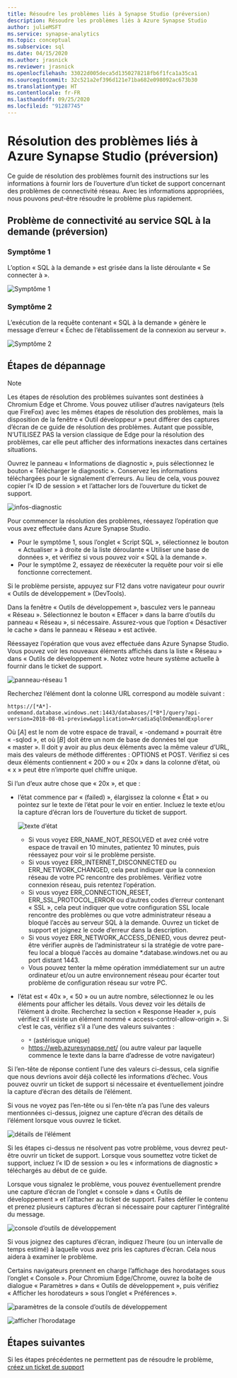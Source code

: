 ```yaml
---
title: Résoudre les problèmes liés à Synapse Studio (préversion)
description: Résoudre les problèmes liés à Azure Synapse Studio
author: julieMSFT
ms.service: synapse-analytics
ms.topic: conceptual
ms.subservice: sql
ms.date: 04/15/2020
ms.author: jrasnick
ms.reviewer: jrasnick
ms.openlocfilehash: 33022d005deca5d1350278218fb6f1fca1a35ca1
ms.sourcegitcommit: 32c521a2ef396d121e71ba682e098092ac673b30
ms.translationtype: HT
ms.contentlocale: fr-FR
ms.lasthandoff: 09/25/2020
ms.locfileid: "91287745"
---
```

# <a name="azure-synapse-studio-preview-troubleshooting"></a>Résolution des problèmes liés à Azure Synapse Studio (préversion)

Ce guide de résolution des problèmes fournit des instructions sur les informations à fournir lors de l’ouverture d’un ticket de support concernant des problèmes de connectivité réseau. Avec les informations appropriées, nous pouvons peut-être résoudre le problème plus rapidement.

## <a name="sql-on-demand-preview-service-connectivity-issue"></a>Problème de connectivité au service SQL à la demande (préversion)

### <a name="symptom-1"></a>Symptôme 1

L’option « SQL à la demande » est grisée dans la liste déroulante « Se connecter à ».

![Symptôme 1](media/troubleshooting-synapse-studio/symptom1v2.png)

### <a name="symptom-2"></a>Symptôme 2

L’exécution de la requête contenant « SQL à la demande » génère le message d’erreur « Échec de l’établissement de la connexion au serveur ».

![Symptôme 2](media/troubleshooting-synapse-studio/symptom2.png)
 

## <a name="troubleshooting-steps"></a>Étapes de dépannage

> [!NOTE] 
>    Les étapes de résolution des problèmes suivantes sont destinées à Chromium Edge et Chrome. Vous pouvez utiliser d’autres navigateurs (tels que FireFox) avec les mêmes étapes de résolution des problèmes, mais la disposition de la fenêtre « Outil développeur » peut différer des captures d’écran de ce guide de résolution des problèmes. Autant que possible, N’UTILISEZ PAS la version classique de Edge pour la résolution des problèmes, car elle peut afficher des informations inexactes dans certaines situations.

Ouvrez le panneau « Informations de diagnostic », puis sélectionnez le bouton « Télécharger le diagnostic ». Conservez les informations téléchargées pour le signalement d’erreurs. Au lieu de cela, vous pouvez copier l’« ID de session » et l’attacher lors de l’ouverture du ticket de support.

![infos-diagnostic](media/troubleshooting-synapse-studio/diagnostic-info-download.png)

Pour commencer la résolution des problèmes, réessayez l’opération que vous avez effectuée dans Azure Synapse Studio.

- Pour le symptôme 1, sous l’onglet « Script SQL », sélectionnez le bouton « Actualiser » à droite de la liste déroulante « Utiliser une base de données », et vérifiez si vous pouvez voir « SQL à la demande ».
- Pour le symptôme 2, essayez de réexécuter la requête pour voir si elle fonctionne correctement.

Si le problème persiste, appuyez sur F12 dans votre navigateur pour ouvrir « Outils de développement » (DevTools).

Dans la fenêtre « Outils de développement », basculez vers le panneau « Réseau ». Sélectionnez le bouton « Effacer » dans la barre d’outils du panneau « Réseau », si nécessaire.
Assurez-vous que l’option « Désactiver le cache » dans le panneau « Réseau » est activée.

Réessayez l’opération que vous avez effectuée dans Azure Synapse Studio. Vous pouvez voir les nouveaux éléments affichés dans la liste « Réseau » dans « Outils de développement ». Notez votre heure système actuelle à fournir dans le ticket de support.

![panneau-réseau 1](media/troubleshooting-synapse-studio/network-panel.png)

Recherchez l’élément dont la colonne URL correspond au modèle suivant :

`https://[*A*]-ondemand.database.windows.net:1443/databases/[*B*]/query?api-version=2018-08-01-preview&application=ArcadiaSqlOnDemandExplorer`

Où [*A*] est le nom de votre espace de travail, « -ondemand » pourrait être « -sqlod », et où [*B*] doit être un nom de base de données tel que « master ». Il doit y avoir au plus deux éléments avec la même valeur d’URL, mais des valeurs de méthode différentes : OPTIONS et POST. Vérifiez si ces deux éléments contiennent « 200 » ou « 20x » dans la colonne d’état, où « x » peut être n’importe quel chiffre unique.

Si l’un d’eux autre chose que « 20x », et que :

- l’état commence par « (failed) », élargissez la colonne « État » ou pointez sur le texte de l’état pour le voir en entier. Incluez le texte et/ou la capture d’écran lors de l’ouverture du ticket de support.

    ![texte d’état](media/troubleshooting-synapse-studio/status-text.png)

    - Si vous voyez ERR_NAME_NOT_RESOLVED et avez créé votre espace de travail en 10 minutes, patientez 10 minutes, puis réessayez pour voir si le problème persiste.
    - Si vous voyez ERR_INTERNET_DISCONNECTED ou ERR_NETWORK_CHANGED, cela peut indiquer que la connexion réseau de votre PC rencontre des problèmes. Vérifiez votre connexion réseau, puis retentez l’opération.
    - Si vous voyez ERR_CONNECTION_RESET, ERR_SSL_PROTOCOL_ERROR ou d’autres codes d’erreur contenant « SSL », cela peut indiquer que votre configuration SSL locale rencontre des problèmes ou que votre administrateur réseau a bloqué l’accès au serveur SQL à la demande. Ouvrez un ticket de support et joignez le code d’erreur dans la description.
    - Si vous voyez ERR_NETWORK_ACCESS_DENIED, vous devrez peut-être vérifier auprès de l’administrateur si la stratégie de votre pare-feu local a bloqué l’accès au domaine *.database.windows.net ou au port distant 1443.
    - Vous pouvez tenter la même opération immédiatement sur un autre ordinateur et/ou un autre environnement réseau pour écarter tout problème de configuration réseau sur votre PC.

- l’état est « 40x », « 50 » ou un autre nombre, sélectionnez le ou les éléments pour afficher les détails. Vous devez voir les détails de l’élément à droite. Recherchez la section « Response Header », puis vérifiez s’il existe un élément nommé « access-control-allow-origin ». Si c’est le cas, vérifiez s’il a l’une des valeurs suivantes :

    - `*` (astérisque unique)
    - https://web.azuresynapse.net/ (ou autre valeur par laquelle commence le texte dans la barre d’adresse de votre navigateur)

Si l’en-tête de réponse contient l’une des valeurs ci-dessus, cela signifie que nous devrions avoir déjà collecté les informations d’échec. Vous pouvez ouvrir un ticket de support si nécessaire et éventuellement joindre la capture d’écran des détails de l’élément.

Si vous ne voyez pas l’en-tête ou si l’en-tête n’a pas l’une des valeurs mentionnées ci-dessus, joignez une capture d’écran des détails de l’élément lorsque vous ouvrez le ticket.

 
![détails de l’élément](media/troubleshooting-synapse-studio/item-details.png)
 
Si les étapes ci-dessus ne résolvent pas votre problème, vous devrez peut-être ouvrir un ticket de support. Lorsque vous soumettez votre ticket de support, incluez l’« ID de session » ou les « informations de diagnostic » téléchargés au début de ce guide.

Lorsque vous signalez le problème, vous pouvez éventuellement prendre une capture d’écran de l’onglet « console » dans « Outils de développement » et l’attacher au ticket de support. Faites défiler le contenu et prenez plusieurs captures d’écran si nécessaire pour capturer l’intégralité du message.

![console d’outils de développement](media/troubleshooting-synapse-studio/developer-tool-console.png)

Si vous joignez des captures d’écran, indiquez l’heure (ou un intervalle de temps estimé) à laquelle vous avez pris les captures d’écran. Cela nous aidera à examiner le problème.

Certains navigateurs prennent en charge l’affichage des horodatages sous l’onglet « Console ». Pour Chromium Edge/Chrome, ouvrez la boîte de dialogue « Paramètres » dans « Outils de développement », puis vérifiez « Afficher les horodateurs » sous l’onglet « Préférences ».

![paramètres de la console d’outils de développement](media/troubleshooting-synapse-studio/developer-tool-console-settings.png)

![afficher l’horodatage](media/troubleshooting-synapse-studio/show-time-stamp.png)

## <a name="next-steps"></a>Étapes suivantes
Si les étapes précédentes ne permettent pas de résoudre le problème, [créez un ticket de support](../../sql-data-warehouse/sql-data-warehouse-get-started-create-support-ticket.md?toc=/azure/synapse-analytics/toc.json&bc=/azure/synapse-analytics/breadcrumb/toc.json)
